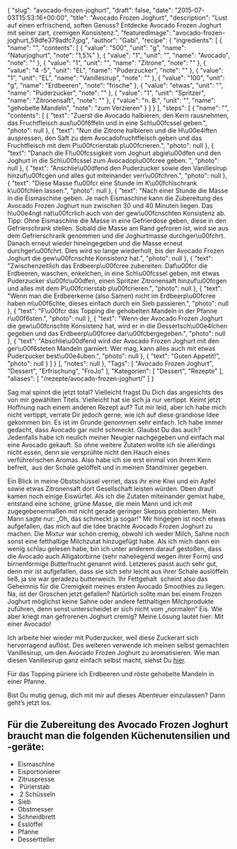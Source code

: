 {
    "slug": "avocado-frozen-joghurt",
    "draft": false,
    "date": "2015-07-03T15:53:16+00:00",
    "title": "Avocado Frozen Joghurt",
    "description": "Lust auf einen erfrischend, soften Genuss? Entdecke Avocado Frozen Joghurt mit seiner zart, cremigen Konsistenz.",
    "featuredImage": "avocado-frozen-joghurt_59dfe379adfc7.jpg",
    "author": "Gabi",
    "recipe": {
        "ingredients": [
            {
                "name": "",
                "contents": [
                    {
                        "value": "500",
                        "unit": "g",
                        "name": "Naturjoghurt",
                        "note": "1,5%"
                    },
                    {
                        "value": "1",
                        "unit": "",
                        "name": "Avocado",
                        "note": ""
                    },
                    {
                        "value": "1",
                        "unit": "",
                        "name": "Zitrone",
                        "note": ""
                    },
                    {
                        "value": "4 -5",
                        "unit": "EL",
                        "name": "Puderzucker",
                        "note": ""
                    },
                    {
                        "value": "1",
                        "unit": "EL",
                        "name": "Vanillesirup",
                        "note": ""
                    },
                    {
                        "value": "100",
                        "unit": "g",
                        "name": "Erdbeeren",
                        "note": "frische"
                    },
                    {
                        "value": "etwas",
                        "unit": "",
                        "name": "Puderzucker",
                        "note": ""
                    },
                    {
                        "value": "1",
                        "unit": "Spritzer",
                        "name": "Zitronensaft",
                        "note": ""
                    },
                    {
                        "value": "n. B.",
                        "unit": "",
                        "name": "gehobelte Mandeln",
                        "note": "zum Verzieren"
                    }
                ]
            }
        ],
        "steps": [
            {
                "name": "",
                "contents": [
                    {
                        "text": "Zuerst die Avocado halbieren, den Kern rausnehmen, das Fruchtfleisch ausl\u00f6ffeln und in eine Sch\u00fcssel geben.",
                        "photo": null
                    },
                    {
                        "text": "Nun die Zitrone halbieren und die H\u00e4lften auspressen, den Saft zu dem Avocadofruchtfleisch geben und das Fruchtfleisch mit dem P\u00fcrierstab p\u00fcrieren.",
                        "photo": null
                    },
                    {
                        "text": "Danach die Fl\u00fcssigkeit vom Joghurt abgie\u00dfen und den Joghurt in die Sch\u00fcssel zum Avocadop\u00fcree geben. ",
                        "photo": null
                    },
                    {
                        "text": "Anschlie\u00dfend den Puderzucker sowie den Vanillesirup hinzuf\u00fcgen und alles gut miteinander verr\u00fchren.",
                        "photo": null
                    },
                    {
                        "text": "Diese Masse f\u00fcr eine Stunde im K\u00fchlschrank k\u00fchlen lassen.",
                        "photo": null
                    },
                    {
                        "text": "Nach einer Stunde die Masse in die Eismaschine geben. Je nach Eismaschine kann die Zubereitung des Avocado Frozen Joghurt nun zwischen 30 und 40 Minuten liegen. Das h\u00e4ngt nat\u00fcrlich auch von der gew\u00fcnschten Konsistenz ab. Tipp: Ohne Eismaschine die Masse in eine Gefrierdose geben, diese in den Gefrierschrank stellen. Sobald die Masse am Rand gefroren ist, wird sie aus dem Gefrierschrank genommen und die Joghurtmasse durchger\u00fchrt. Danach erneut wieder hineingegeben und die Masse erneut durchger\u00fchrt. Dies wird so lange wiederholt, bis der Avocado Frozen Joghurt die gew\u00fcnschte Konsistenz hat.",
                        "photo": null
                    },
                    {
                        "text": "Zwischenzeitlich das Erdbeerp\u00fcree zubereiten. Daf\u00fcr die Erdbeeren, waschen, enkelchen, in eine Sch\u00fcssel geben, mit etwas Puderzucker s\u00fc\u00dfen, einen Spritzer Zitronensaft hinzuf\u00fcgen und alles mit dem P\u00fcrierstab p\u00fcrieren.",
                        "photo": null
                    },
                    {
                        "text": "Wenn man die Erdbeerkerne (also Samen) nicht im Erdbeerp\u00fcree haben m\u00f6chte, dieses einfach durch ein Sieb passieren.",
                        "photo": null
                    },
                    {
                        "text": "F\u00fcr das Topping die gehobelten Mandeln in der Pfanne r\u00f6sten.",
                        "photo": null
                    },
                    {
                        "text": "Wenn der Avocado Frozen Joghurt die gew\u00fcnschte Konsistenz hat, wird er in die Dessertsch\u00e4lchen gegeben und das Erdbeerp\u00fcree dar\u00fcbergegeben.",
                        "photo": null
                    },
                    {
                        "text": "Abschlie\u00dfend wird der Avocado Frozen Joghurt mit den ger\u00f6steten Mandeln garniert. Wer mag, kann alles auch mit etwas Puderzucker best\u00e4uben.",
                        "photo": null
                    },
                    {
                        "text": "Guten Appetit!",
                        "photo": null
                    }
                ]
            }
        ],
        "notes": null
    },
    "Tags": [
        "Avocado Frozen Joghurt",
        "Dessert",
        "Erfrischung",
        "FroJo"
    ],
    "Kategorien": [
        "Dessert",
        "Rezepte"
    ],
    "aliases": [
        "\/rezepte\/avocado-frozen-joghurt\/"
    ]
}

Sag mal spinnt die jetzt total? Vielleicht fragst Du Dich das angesichts des von mir gewählten Titels. Vielleicht hat sie sich ja nur vertippt. Keimt jetzt Hoffnung nach einem anderen Rezept auf? Tut mir leid, aber ich habe mich nicht vertippt, verrate Dir jedoch gerne, wie ich auf diese grandiose Idee gekommen bin. Es ist im Grunde genommen sehr einfach. Ich habe immer gedacht, dass Avocado gar nicht schmeckt. Glaubst Du das auch? Jedenfalls habe ich neulich meiner Neugier nachgegeben und einfach mal eine Avocado gekauft. So ohne weitere Zutaten wollte ich sie allerdings nicht essen, denn sie versprühte nicht den Hauch eines verführerischen Aromas. Also habe ich sie erst einmal von ihrem Kern befreit,  aus der Schale gelöffelt und in meinen Standmixer gegeben.

Ein Blick in meine Obstschüssel verriet, dass ihr eine Kiwi und ein Apfel sowie etwas Zitronensaft dort Gesellschaft leisten würden. Oben drauf kamen noch einige Eiswürfel. Als ich die Zutaten miteinander gemixt habe, entstand eine schöne, grüne Masse, die mein Mann und ich mit zugegebenermaßen mit nicht gerade geringer Skepsis probierten. Mein Mann sagte nur: &#8222;Oh, das schmeckt ja sogar!&#8220; Mir hingegen ist noch etwas aufgefallen, das mich auf die Idee brachte Avocado Frozen Joghurt zu machen. Die Mixtur war schön cremig, obwohl ich weder Milch, Sahne noch sonst eine fetthaltige Milchzutat hinzugefügt habe. Als ich mich dann ein wenig schlau gelesen habe, bin ich unter anderem darauf gestoßen, dass die Avocado auch Alligatorbirne (sehr naheliegend wegen ihrer Form) und birnenförmige Butterfrucht genannt wird. Letzteres passt auch sehr gut, denn mir ist aufgefallen, dass sie sich sehr leicht aus ihrer Schale auslöffeln ließ, ja sie war geradezu butterweich. Ihr Fettgehalt  scheint also das Geheimnis für die Cremigkeit meines ersten Avocado Smoothies zu liegen. Na, ist der Groschen jetzt gefallen? Natürlich sollte man bei einem Frozen Joghurt möglichst keine Sahne oder andere fetthaltigen Milchprodukte zuführen, denn sonst unterscheidet er sich nicht vom &#8222;normalen&#8220; Eis. Wie aber kriegt man gefrorenen Joghurt cremig? Meine Lösung lautet hier: Mit einer Avocado!

Ich arbeite hier wieder mit Puderzucker, weil diese Zuckerart sich hervorragend auflöst. Des weiteren verwende ich meinen selbst gemachten Vanillesirup, um den Avocado Frozen Joghurt zu aromatisieren. Wie man diesen Vanillesirup ganz einfach selbst macht, siehst Du [hier][1].

Für das Topping püriere ich Erdbeeren und röste gehobelte Mandeln in einer Pfanne.

Bist Du mutig genug, dich mit mir auf dieses Abenteuer einzulassen? Dann geht&#8217;s jetzt los.

 

## Für die Zubereitung des Avocado Frozen Joghurt braucht man die folgenden Küchenutensilien und -geräte:

 * Eismaschine
 * Eisportionierer
 * Zitruspresse
 *  Pürierstab
 *  2 Schüsseln
 * Sieb
 * Obstmesser
 * Schneidbrett
 * Esslöffel
 * Pfanne
 * Dessertteller

 





 [1]: https://kochfokus.de/rezepte/fruehstuecksmuffins-mit-heidelbeeren/